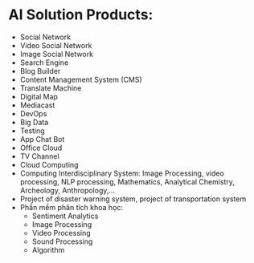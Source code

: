 # AI Solution Products:
+ Social Network 
+ Video Social Network 
+ Image Social Network 
+ Search Engine 
+ Blog Builder
+ Content Management System (CMS)
+ Translate Machine 
+ Digital Map
+ Mediacast
+ DevOps
+ Big Data
+ Testing 
+ App Chat Bot 
+ Office Cloud 
+ TV Channel 
+ Cloud Computing 
+ Computing Interdisciplinary System: Image Processing, video processing, NLP processing, Mathematics, Analytical Chemistry, Archeology, Anthropology,...
+ Project of disaster warning system, project of transportation system
+ Phần mềm phân tích khoa học:
  + Sentiment Analytics 
  + Image Processing
  + Video Processing
  + Sound Processing
  + Algorithm


